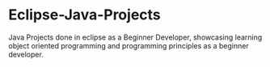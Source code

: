 # Eclipse-Java-Projects
Java Projects done in eclipse as a Beginner Developer, showcasing learning object oriented programming and programming principles as a beginner developer.
